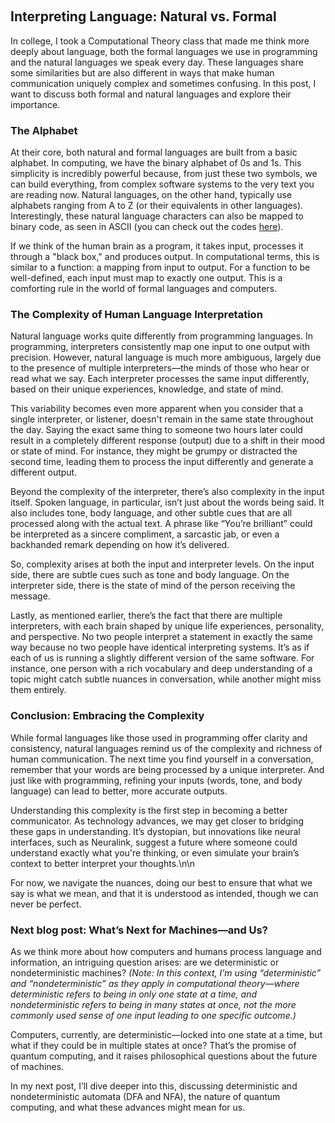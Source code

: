 &nbsp;
## Interpreting Language: Natural vs. Formal

In college, I took a Computational Theory class that made me think more deeply about language, both the formal languages we use in programming and the natural languages we speak every day. These languages share some similarities but are also different in ways that make human communication uniquely complex and sometimes confusing. In this post, I want to discuss both formal and natural languages and explore their importance.

### The Alphabet

At their core, both natural and formal languages are built from a basic alphabet. In computing, we have the binary alphabet of 0s and 1s. This simplicity is incredibly powerful because, from just these two symbols, we can build everything, from complex software systems to the very text you are reading now. Natural languages, on the other hand, typically use alphabets ranging from A to Z (or their equivalents in other languages). Interestingly, these natural language characters can also be mapped to binary code, as seen in ASCII (you can check out the codes [here](https://www.ascii-code.com/)).

If we think of the human brain as a program, it takes input, processes it through a "black box," and produces output. In computational terms, this is similar to a function: a mapping from input to output. For a function to be well-defined, each input must map to exactly one output. This is a comforting rule in the world of formal languages and computers.

### The Complexity of Human Language Interpretation

Natural language works quite differently from programming languages. In programming, interpreters consistently map one input to one output with precision. However, natural language is much more ambiguous, largely due to the presence of multiple interpreters—the minds of those who hear or read what we say. Each interpreter processes the same input differently, based on their unique experiences, knowledge, and state of mind.

This variability becomes even more apparent when you consider that a single interpreter, or listener, doesn't remain in the same state throughout the day. Saying the exact same thing to someone two hours later could result in a completely different response (output) due to a shift in their mood or state of mind. For instance, they might be grumpy or distracted the second time, leading them to process the input differently and generate a different output.

Beyond the complexity of the interpreter, there’s also complexity in the input itself. Spoken language, in particular, isn’t just about the words being said. It also includes tone, body language, and other subtle cues that are all processed along with the actual text. A phrase like “You’re brilliant” could be interpreted as a sincere compliment, a sarcastic jab, or even a backhanded remark depending on how it’s delivered.


So, complexity arises at both the input and interpreter levels. On the input side, there are subtle cues such as tone and body language. On the interpreter side, there is the state of mind of the person receiving the message.

Lastly, as mentioned earlier, there’s the fact that there are multiple interpreters, with each brain shaped by unique life experiences, personality, and perspective. No two people interpret a statement in exactly the same way because no two people have identical interpreting systems. It’s as if each of us is running a slightly different version of the same software. For instance, one person with a rich vocabulary and deep understanding of a topic might catch subtle nuances in conversation, while another might miss them entirely.

### Conclusion: Embracing the Complexity

While formal languages like those used in programming offer clarity and consistency, natural languages remind us of the complexity and richness of human communication. The next time you find yourself in a conversation, remember that your words are being processed by a unique interpreter. And just like with programming, refining your inputs (words, tone, and body language) can lead to better, more accurate outputs.

Understanding this complexity is the first step in becoming a better communicator. As technology advances, we may get closer to bridging these gaps in understanding. It’s dystopian, but innovations like neural interfaces, such as Neuralink, suggest a future where someone could understand exactly what you're thinking, or even simulate your brain’s context to better interpret your thoughts.\n\n

For now, we navigate the nuances, doing our best to ensure that what we say is what we mean, and that it is understood as intended, though we can never be perfect.






### Next blog post: What’s Next for Machines—and Us?
As we think more about how computers and humans process language and information, an intriguing question arises: are we deterministic or nondeterministic machines? *(Note: In this context, I’m using “deterministic” and “nondeterministic” as they apply in computational theory—where deterministic refers to being in only one state at a time, and nondeterministic refers to being in many states at once, not the more commonly used sense of one input leading to one specific outcome.)*

Computers, currently, are deterministic—locked into one state at a time, but what if they could be in multiple states at once? That’s the promise of quantum computing, and it raises philosophical questions about the future of machines.

In my next post, I’ll dive deeper into this, discussing deterministic and nondeterministic automata (DFA and NFA), the nature of quantum computing, and what these advances might mean for us.